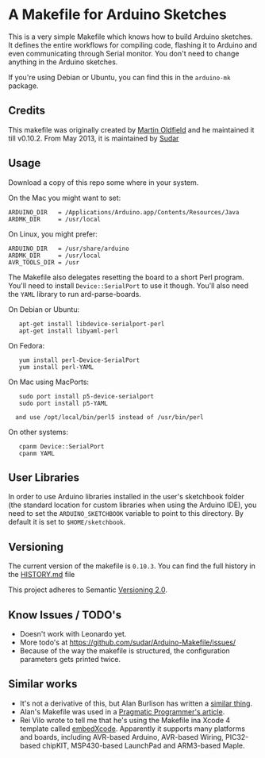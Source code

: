 # A Makefile for Arduino Sketches

This is a very simple Makefile which knows how to build Arduino sketches. It defines the entire workflows for compiling code, flashing it to Arduino and even communicating through Serial monitor. You don't need to change anything in the Arduino sketches.

If you're using Debian or Ubuntu, you can find this in the `arduino-mk` package.

## Credits

This makefile was originally created by [Martin Oldfield](http://mjo.tc/atelier/2009/02/arduino-cli.html) and he maintained it till v0.10.2. 
From May 2013, it is maintained by [Sudar](http://hardwarefun.com)

## Usage

Download a copy of this repo some where in your system.

On the Mac you might want to set:

    ARDUINO_DIR   = /Applications/Arduino.app/Contents/Resources/Java
    ARDMK_DIR     = /usr/local

On Linux, you might prefer:

    ARDUINO_DIR   = /usr/share/arduino
    ARDMK_DIR     = /usr/local
    AVR_TOOLS_DIR = /usr

The Makefile also delegates resetting the board to a short Perl program.
You'll need to install `Device::SerialPort` to use it though. You'll also
need the `YAML` library to run ard-parse-boards.

On Debian or Ubuntu:

       apt-get install libdevice-serialport-perl
       apt-get install libyaml-perl

On Fedora:

       yum install perl-Device-SerialPort
       yum install perl-YAML

On Mac using MacPorts:

       sudo port install p5-device-serialport
       sudo port install p5-YAML

      and use /opt/local/bin/perl5 instead of /usr/bin/perl

On other systems:

       cpanm Device::SerialPort
       cpanm YAML

## User Libraries

In order to use Arduino libraries installed in the user's sketchbook folder (the
standard location for custom libraries when using the Arduino IDE), you need to
set the `ARDUINO_SKETCHBOOK` variable to point to this directory. By default it
is set to `$HOME/sketchbook`.

## Versioning

The current version of the makefile is `0.10.3`. You can find the full history in the [HISTORY.md](HISTORY.md) file

This project adheres to Semantic [Versioning 2.0](http://semver.org/).

## Know Issues / TODO's
- Doesn't work with Leonardo yet.
- More todo's at https://github.com/sudar/Arduino-Makefile/issues/
- Because of the way the makefile is structured, the configuration parameters gets printed twice. 

## Similar works
- It's not a derivative of this, but Alan Burlison has written a [similar thing](http://bleaklow.com/2010/06/04/a_makefile_for_arduino_sketches.html).
- Alan's Makefile was used in a [Pragmatic Programmer's article](http://pragprog.com/magazines/2011-04/advanced-arduino-hacking).
- Rei Vilo wrote to tell me that he's using the Makefile ina Xcode 4 template called [embedXcode](http://embedxcode.weebly.com/). Apparently it supports many platforms and boards, including AVR-based Arduino, AVR-based Wiring, PIC32-based chipKIT, MSP430-based LaunchPad and ARM3-based Maple.
